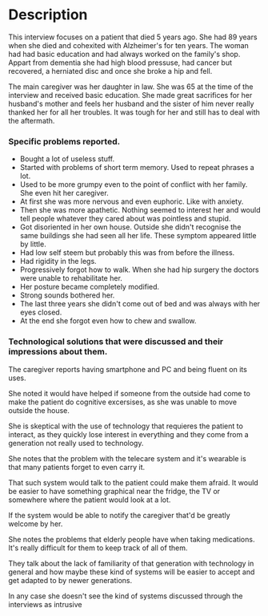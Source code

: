 # Description
This interview focuses on a patient that died 5 years ago. She had 89 years when she died and cohexited with Alzheimer's for ten years. The woman had had basic education and had always worked on the family's shop. Appart from dementia she had high blood pressuse, had cancer but recovered, a herniated disc and once she broke a hip and fell.

The main caregiver was her daughter in law. She was 65 at the time of the interview and received basic education. She made great sacrifices for her husband's mother and feels her husband and the sister of him never really thanked her for all her troubles. It was tough for her and still has to deal with the aftermath.

### Specific problems reported.
* Bought a lot of useless stuff.
* Started with problems of short term memory. Used to repeat phrases a lot. 
* Used to be more grumpy even to the point of conflict with her family. She even hit her caregiver.
* At first she was more nervous and even euphoric. Like with anxiety.
* Then she was more apathetic. Nothing seemed to interest her and would tell people whatever they cared about was pointless and stupid.
* Got disoriented in her own house. Outside she didn't recognise the same buildings she had seen all her life. These symptom appeared little by little.
* Had low self steem but probably this was from before the illness.
* Had rigidity in the legs. 
* Progressively forgot how to walk. When she had hip surgery the doctors were unable to rehabilitate her.
* Her posture became completely modified.
* Strong sounds bothered her.
* The last three years she didn't come out of bed and was always with her eyes closed.
* At the end she forgot even how to chew and swallow.

### Technological solutions that were discussed and their impressions about them.

The caregiver reports having smartphone and PC and being fluent on its uses.

She noted it would have helped if someone from the outside had come to make the patient do cognitive excersises, as she was unable to move outside the house.

She is skeptical with the use of technology that requieres the patient to interact, as they quickly lose interest in everything and they come from a generation not really used to technology.

She notes that the problem with the telecare system and it's wearable is that many patients forget to even carry it.

That such system would talk to the patient could make them afraid. It would be easier to have something graphical near the fridge, the TV or somewhere where the patient would look at a lot.

If the system would be able to notify the caregiver that'd be greatly welcome by her.

She notes the problems that elderly people have when taking medications. It's really difficult for them to keep track of all of them.

They talk about the lack of familiarity of that generation with technology in general and how maybe these kind of systems will be easier to accept and get adapted to by newer generations.

In any case she doesn't see the kind of systems discussed through the interviews as intrusive
 